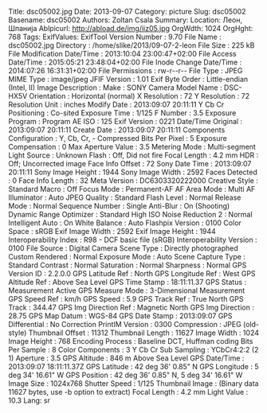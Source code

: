 Title: dsc05002.jpg
Date: 2013-09-07
Category: picture
Slug: dsc05002
Basename: dsc05002
Authors: Zoltan Csala
Summary:
Location: Леон, Шпанија
Ablpicurl: http://abload.de/img/iiz05.jpg
OrgWdth: 1024
OrgHght: 768
Tags:
ExifValues: ExifTool Version Number : 9.70
            File Name : dsc05002.jpg
            Directory : /home/slike/2013/09-07-2-leon
            File Size : 225 kB
            File Modification Date/Time : 2013:10:04 23:00:47+02:00
            File Access Date/Time : 2015:05:21 23:48:04+02:00
            File Inode Change Date/Time : 2014:07:26 16:31:31+02:00
            File Permissions : rw-r--r--
            File Type : JPEG
            MIME Type : image/jpeg
            JFIF Version : 1.01
            Exif Byte Order : Little-endian (Intel, II)
            Image Description :
            Make : SONY
            Camera Model Name : DSC-HX5V
            Orientation : Horizontal (normal)
            X Resolution : 72
            Y Resolution : 72
            Resolution Unit : inches
            Modify Date : 2013:09:07 20:11:11
            Y Cb Cr Positioning : Co-sited
            Exposure Time : 1/125
            F Number : 3.5
            Exposure Program : Program AE
            ISO : 125
            Exif Version : 0221
            Date/Time Original : 2013:09:07 20:11:11
            Create Date : 2013:09:07 20:11:11
            Components Configuration : Y, Cb, Cr, -
            Compressed Bits Per Pixel : 5
            Exposure Compensation : 0
            Max Aperture Value : 3.5
            Metering Mode : Multi-segment
            Light Source : Unknown
            Flash : Off, Did not fire
            Focal Length : 4.2 mm
            HDR : Off; Uncorrected image
            Face Info Offset : 72
            Sony Date Time : 2013:09:07 20:11:11
            Sony Image Height : 1944
            Sony Image Width : 2592
            Faces Detected : 0
            Face Info Length : 32
            Meta Version : DC6303320222000
            Creative Style : Standard
            Macro : Off
            Focus Mode : Permanent-AF
            AF Area Mode : Multi
            AF Illuminator : Auto
            JPEG Quality : Standard
            Flash Level : Normal
            Release Mode : Normal
            Sequence Number : Single
            Anti-Blur : On (Shooting)
            Dynamic Range Optimizer : Standard
            High ISO Noise Reduction 2 : Normal
            Intelligent Auto : On
            White Balance : Auto
            Flashpix Version : 0100
            Color Space : sRGB
            Exif Image Width : 2592
            Exif Image Height : 1944
            Interoperability Index : R98 - DCF basic file (sRGB)
            Interoperability Version : 0100
            File Source : Digital Camera
            Scene Type : Directly photographed
            Custom Rendered : Normal
            Exposure Mode : Auto
            Scene Capture Type : Standard
            Contrast : Normal
            Saturation : Normal
            Sharpness : Normal
            GPS Version ID : 2.2.0.0
            GPS Latitude Ref : North
            GPS Longitude Ref : West
            GPS Altitude Ref : Above Sea Level
            GPS Time Stamp : 18:11:11.37
            GPS Status : Measurement Active
            GPS Measure Mode : 3-Dimensional Measurement
            GPS Speed Ref : km/h
            GPS Speed : 5.9
            GPS Track Ref : True North
            GPS Track : 344.47
            GPS Img Direction Ref : Magnetic North
            GPS Img Direction : 28.75
            GPS Map Datum : WGS-84
            GPS Date Stamp : 2013:09:07
            GPS Differential : No Correction
            PrintIM Version : 0300
            Compression : JPEG (old-style)
            Thumbnail Offset : 11312
            Thumbnail Length : 11627
            Image Width : 1024
            Image Height : 768
            Encoding Process : Baseline DCT, Huffman coding
            Bits Per Sample : 8
            Color Components : 3
            Y Cb Cr Sub Sampling : YCbCr4:2:2 (2 1)
            Aperture : 3.5
            GPS Altitude : 846 m Above Sea Level
            GPS Date/Time : 2013:09:07 18:11:11.37Z
            GPS Latitude : 42 deg 36' 0.85" N
            GPS Longitude : 5 deg 34' 16.61" W
            GPS Position : 42 deg 36' 0.85" N, 5 deg 34' 16.61" W
            Image Size : 1024x768
            Shutter Speed : 1/125
            Thumbnail Image : (Binary data 11627 bytes, use -b option to extract)
            Focal Length : 4.2 mm
            Light Value : 10.3
Lang: sr

